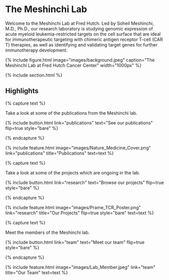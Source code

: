 ---
---

# The Meshinchi Lab

Welcome to the Meshinchi Lab at Fred Hutch. Led by Soheil Meshinchi, M.D., Ph.D., our research laboratory is studying genomic expression of acute myeloid leukemia-restricted targets on the cell surface that are ideal for immunotherapeutic targeting with chimeric antigen receptor T-cell (CAR T) therapies, as well as identifying and validating target genes for further immunotherapy development.

{%
  include figure.html
  image="images/background.jpeg"
  caption="The Meshinchi Lab at Fred Hutch Cancer Center"
  width="1000px"
%}

{% include section.html %}

## Highlights

{% capture text %}

Take a look at some of the publications from the Meshinchi lab.

{%
  include button.html
  link="publications"
  text="See our publications"
  flip=true
  style="bare"
%}

{% endcapture %}

{%
  include feature.html
  image="images/Nature_Medicine_Cover.png"
  link="publications"
  title="Publications"
  text=text
%}

{% capture text %}

Take a look at some of the projects which are ongoing in the lab.

{%
  include button.html
  link="research"
  text="Browse our projects"
  flip=true
  style="bare"
%}

{% endcapture %}

{%
  include feature.html
  image="images/Prame_TCR_Poster.png"
  link="research"
  title="Our Projects"
  flip=true
  style="bare"
  text=text
%}

{% capture text %}

Meet the members of the Meshinchi lab.

{%
  include button.html
  link="team"
  text="Meet our team"
  flip=true
  style="bare"
%}

{% endcapture %}

{%
  include feature.html
  image="images/Lab_Member.jpeg"
  link="team"
  title="Our Team"
  text=text
%}
